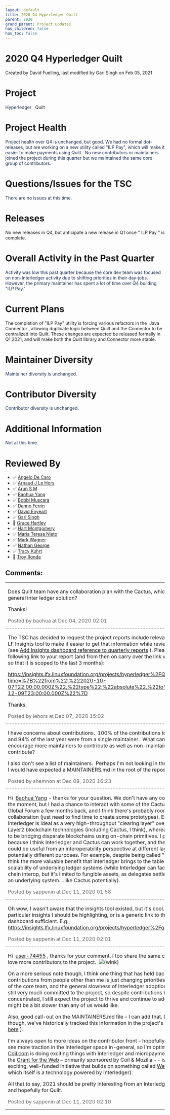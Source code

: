 ```yaml
---
layout: default
title: 2020 Q4 Hyperledger Quilt
parent: 2020
grand_parent: Project Updates
has_children: false
has_toc: false
---
```


# 2020 Q4 Hyperledger Quilt

Created by David Fuelling, last modified by Gari Singh on Feb 05, 2021

# Project

<span style="color: rgb(23,43,77);">Hyperledger   </span>
<a href="https://wiki.hyperledger.org/display/quilt/Hyperledger+Quilt" rel="nofollow" style="text-decoration: none;">Quilt</a>

# Project Health

<span style="color: rgb(23,43,77);">Project health over Q4 is unchanged,
but good. We had no formal dot-releases, but are working on a new
utility called "ILP Pay", which will make it easier to make payments
using Quilt.  </span> <span style="color: rgb(23,43,77);">No new
contributors or maintainers joined the project during this quarter but
we maintained the same core group of contributors. </span>

# Questions/Issues for the TSC

<span style="color: rgb(23,43,77);">There are no issues at this time.</span>

# Releases

No new releases in Q4, but anticipate a new release in Q1 once " <span class="inline-comment-marker" ref="c3dc57e7-93dc-4b2e-a50b-6af87cfe7163">ILP Pay </span>" is complete.

# Overall Activity in the Past Quarter

<span style="color: rgb(23,43,77);">Activity was low this past quarter
because the core dev team was focused on non-Interledger activity due to
shifting priorities in their day-jobs. However, the primary maintainer
has spent a lot of time over Q4 building "ILP Pay." </span>

# Current Plans

The completion of "ILP Pay" utility is forcing various refactors in the 
<a href="https://connector.interledger4j.dev/" class="external-link" rel="nofollow" style="text-decoration: none;">Java Connector</a> ,
allowing duplicate logic between Quilt and the Connector to be
centralized into Quilt. These changes are expected be released formally
in Q1 2021, and will make both the Quilt library and Connector more
stable.

# Maintainer Diversity

<span style="color: rgb(23,43,77);">Maintainer diversity is unchanged.</span>

# Contributor Diversity

<span style="color: rgb(23,43,77);">Contributor diversity is unchanged.</span>

# Additional Information

<span style="color: rgb(23,43,77);">Not at this time. </span>

# Reviewed By

-   ✅ <span class="placeholder-inline-tasks">
<a href="https://wiki.hyperledger.org/display/~angelo.decaro" class="confluence-userlink user-mention" data-username="angelo.decaro" data-linked-resource-id="16327529" data-linked-resource-version="1" data-linked-resource-type="userinfo" data-base-url="https://wiki.hyperledger.org">Angelo De Caro</a></span>
-   ✅ <span class="placeholder-inline-tasks">
<a href="https://wiki.hyperledger.org/display/~lehors" class="confluence-userlink user-mention" data-username="lehors" data-linked-resource-id="2394240" data-linked-resource-version="1" data-linked-resource-type="userinfo" data-base-url="https://wiki.hyperledger.org">Arnaud J Le Hors</a></span>
-   ✅ <span class="placeholder-inline-tasks">
<a href="https://wiki.hyperledger.org/display/~arsulegai" class="confluence-userlink user-mention" data-username="arsulegai" data-linked-resource-id="6427759" data-linked-resource-version="2" data-linked-resource-type="userinfo" data-base-url="https://wiki.hyperledger.org">Arun S M</a> </span>
-   ✅ <span class="placeholder-inline-tasks">
<a href="https://wiki.hyperledger.org/display/~baohua" class="confluence-userlink user-mention" data-username="baohua" data-linked-resource-id="2393082" data-linked-resource-version="2" data-linked-resource-type="userinfo" data-base-url="https://wiki.hyperledger.org">Baohua Yang</a> </span>
-   ✅ <span class="placeholder-inline-tasks">
<a href="https://wiki.hyperledger.org/display/~Bobbijn" class="confluence-userlink user-mention" data-username="Bobbijn" data-linked-resource-id="2393198" data-linked-resource-version="2" data-linked-resource-type="userinfo" data-base-url="https://wiki.hyperledger.org">Bobbi Muscara</a></span>
-   ✅ <span class="placeholder-inline-tasks">
<a href="https://wiki.hyperledger.org/display/~shemnon" class="confluence-userlink user-mention" data-username="shemnon" data-linked-resource-id="20022118" data-linked-resource-version="2" data-linked-resource-type="userinfo" data-base-url="https://wiki.hyperledger.org">Danno Ferrin</a></span>
-   ✅ <span class="placeholder-inline-tasks">
<a href="https://wiki.hyperledger.org/display/~denyeart" class="confluence-userlink user-mention" data-username="denyeart" data-linked-resource-id="2392864" data-linked-resource-version="1" data-linked-resource-type="userinfo" data-base-url="https://wiki.hyperledger.org">David Enyeart</a></span>
-   ✅ <span class="placeholder-inline-tasks">
<a href="https://wiki.hyperledger.org/display/~mastersingh24" class="confluence-userlink user-mention" data-username="mastersingh24" data-linked-resource-id="16321659" data-linked-resource-version="1" data-linked-resource-type="userinfo" data-base-url="https://wiki.hyperledger.org">Gari Singh</a> </span>
-   🔲 <span class="placeholder-inline-tasks">
<a href="https://wiki.hyperledger.org/display/~grace.hartley" class="confluence-userlink user-mention" data-username="grace.hartley" data-linked-resource-id="16324128" data-linked-resource-version="1" data-linked-resource-type="userinfo" data-base-url="https://wiki.hyperledger.org">Grace Hartley</a></span>
-   ✅ <span class="placeholder-inline-tasks">
<a href="https://wiki.hyperledger.org/display/~hartm" class="confluence-userlink user-mention" data-username="hartm" data-linked-resource-id="6422922" data-linked-resource-version="1" data-linked-resource-type="userinfo" data-base-url="https://wiki.hyperledger.org">Hart Montgomery</a></span>
-   ✅ <span class="placeholder-inline-tasks">
<a href="https://wiki.hyperledger.org/display/~mtng" class="confluence-userlink user-mention" data-username="mtng" data-linked-resource-id="24779370" data-linked-resource-version="1" data-linked-resource-type="userinfo" data-base-url="https://wiki.hyperledger.org">Maria Teresa Nieto</a></span>
-   ✅ <span class="placeholder-inline-tasks">
<a href="https://wiki.hyperledger.org/display/~mwagner" class="confluence-userlink user-mention" data-username="mwagner" data-linked-resource-id="5505170" data-linked-resource-version="1" data-linked-resource-type="userinfo" data-base-url="https://wiki.hyperledger.org">Mark Wagner</a> </span>
-   ✅ <span class="placeholder-inline-tasks">
<a href="https://wiki.hyperledger.org/display/~nage" class="confluence-userlink user-mention" data-username="nage" data-linked-resource-id="2393038" data-linked-resource-version="1" data-linked-resource-type="userinfo" data-base-url="https://wiki.hyperledger.org">Nathan George</a></span>
-   ✅ <span class="placeholder-inline-tasks">
<a href="https://wiki.hyperledger.org/display/~tkuhrt" class="confluence-userlink user-mention" data-username="tkuhrt" data-linked-resource-id="1180151" data-linked-resource-version="2" data-linked-resource-type="userinfo" data-base-url="https://wiki.hyperledger.org">Tracy Kuhrt</a> </span>
-   🔲 <span class="placeholder-inline-tasks">
<a href="https://wiki.hyperledger.org/display/~troyronda" class="confluence-userlink user-mention" data-username="troyronda" data-linked-resource-id="9110618" data-linked-resource-version="2" data-linked-resource-type="userinfo" data-base-url="https://wiki.hyperledger.org">Troy Ronda</a> </span>



## Comments:

<table data-border="0" width="100%">
<colgroup>
<col style="width: 100%" />
</colgroup>
<tbody>
<tr class="odd">
<td><span id="comment-41587703"></span>
<p>Does Quilt team have any collaboration plan with the Cactus, which
targets to a general inter ledger solution?</p>
<p>Thanks!</p>
<div class="smallfont" data-align="left" style="color: #666666; width: 98%; margin-bottom: 10px;">
 Posted by baohua at Dec
04, 2020 02:01 </div ></td>
</tr>
<tr class="even">
<td style="border-top: 1px dashed #666666"><span id="comment-41587923"></span>
<p>The TSC has decided to request the project reports include relevant
data from the LF Insights tool to make it easier to get that information
while reviewing reports (see <a href="https://wiki.hyperledger.org/display/TSC/Add+Insights+dashboard+reference+to+quarterly+reports" rel="nofollow">Add Insights dashboard reference to quarterly reports</a>
). Please add the following link to your report (and from then on carry
over the link with rolling dates so that it is scoped to the last 3
months):</p>
<p><a href="https://insights.lfx.linuxfoundation.org/projects/hyperledger%2FQuilt/dashboard?time=%7B%22from%22:%222020-10-07T22:00:00.000Z%22,%22type%22:%22absolute%22,%22to%22:%222020-12-09T23:00:00.000Z%22%7D" class="external-link" rel="nofollow">https://insights.lfx.linuxfoundation.org/projects/hyperledger%2FQuilt/dashboard?time=%7B%22from%22:%222020-10-07T22:00:00.000Z%22,%22type%22:%22absolute%22,%22to%22:%222020-12-09T23:00:00.000Z%22%7D</a></p>
<p>Thanks.</p>
<div class="smallfont" data-align="left" style="color: #666666; width: 98%; margin-bottom: 10px;">
Posted by lehors at Dec
07, 2020 15:02 </div ></td>
</tr>
<tr class="odd">
<td style="border-top: 1px dashed #666666"><span id="comment-41588238"></span>
<p>I have concerns about contributions.  100% of the contributions to
the last quarter and 94% of the last year were from a single
maintainer.  What can be done to encourage more maintainers to
contribute as well as non-maintainers to contribute?</p>
<p>I also don't see a list of maintainers.  Perhaps I'm not looking in
the right place, but I would have expected a MAINTAINERS.md in the root
of the repository</p>
<div class="smallfont" data-align="left" style="color: #666666; width: 98%; margin-bottom: 10px;">
Posted by shemnon at Dec 09, 2020 16:23 </div ></td>
</tr>
<tr class="even">
<td style="border-top: 1px dashed #666666"><span id="comment-41588474"></span>
<p>Hi  <a href="https://wiki.hyperledger.org/display/~baohua" class="confluence-userlink user-mention" data-username="baohua" data-linked-resource-id="2393082" data-linked-resource-version="2" data-linked-resource-type="userinfo" data-base-url="https://wiki.hyperledger.org">Baohua Yang</a> - thanks
for your question. We don't have any concrete plans at the moment, but I
had a chance to interact with some of the Cactus team at the HL Global
Forum a few months back, and I think there's probably room for
collaboration (just need to find time to create some prototypes).
Essentially, Interledger is ideal as a very high-throughput "clearing
layer" over Layer1 and Layer2 blockchain technologies (including Cactus,
I think), whereas Cactus seems to be bridging disparate blockchains
using on-chain primitives. I point that out because I think Interledger
and Cactus can work together, and their combination could be useful from
an interoperability perspective at different layers, and for potentially
different purposes. For example, despite being called "Interledger" I
think the more valuable benefit that Interledger brings to the table is
actually scalability of underlying ledger systems (while Interledger can
facilitate cross-chain interop, but it's limited to fungible assets, as
delegates settlement finality to an underlying system....like Cactus
potentially).</p>
<div class="smallfont" data-align="left" style="color: #666666; width: 98%; margin-bottom: 10px;">
Posted by sappenin at Dec 11, 2020 01:58 </div ></td>
</tr>
<tr class="odd">
<td style="border-top: 1px dashed #666666"><span id="comment-41588475"></span>
<p>Oh wow, I wasn't aware that the insights tool existed, but it's cool.
Are there particular insights I should be highlighting, or is a generic
link to the project's dashboard sufficient. E.g.,  <a href="https://insights.lfx.linuxfoundation.org/projects/hyperledger%2Fquilt/dashboard" class="external-link" rel="nofollow">https://insights.lfx.linuxfoundation.org/projects/hyperledger%2Fquilt/dashboard</a></p>
<div class="smallfont" data-align="left" style="color: #666666; width: 98%; margin-bottom: 10px;">
Posted by sappenin at Dec 11, 2020 02:01 </div ></td>
</tr>
<tr class="even">
<td style="border-top: 1px dashed #666666"><span id="comment-41588476"></span>
<p>Hi  <a href="https://wiki.hyperledger.org/display/~8a9ebdad74c3ca030175df13fdb500d7" class="confluence-userlink user-mention" data-username="8a9ebdad74c3ca030175df13fdb500d7" data-linked-resource-id="62239223" data-linked-resource-version="1" data-linked-resource-type="userinfo" data-base-url="https://wiki.hyperledger.org">user-74455</a> , thanks for
your comment. I too share the same concerns – would love more
contributors to the project.  <img src="emoticons/wink.svg" class="emoticon emoticon-wink" data-emoticon-name="wink" alt="(wink)" /></p>
<p>On a more serious note though, I think one thing that has held back
Quilt contributions from people other than me is just changing
priorities at the day-jobs of the core team, and the general slowness of
Interledger adoption. However, I'm still very much committed to the
project, so despite contributions being concentrated, I still expect the
project to thrive and continue to add value. It just might be a bit
slower than any of us would like.</p>
<p>Also, good call-out on the MAINTAINERS.md file – I can add that. In
the interim though, we've historically tracked this information in the
project's pom file (see <a href="https://github.com/hyperledger/quilt/blob/master/pom.xml#L60" class="external-link" rel="nofollow">here</a> ).</p>
<p>I'm always open to more ideas on the contributor front – hopefully in
2021 we'll see more traction in the Interledger space in-general, so I'm
optimistic (e.g., <a href="https://coil.com/" class="external-link" rel="nofollow">Coil.com</a> is doing exciting things with Interledger
and micropayments. Additionally, the <a href="https://www.grantfortheweb.org/" class="external-link" rel="nofollow">Grant for the Web</a> – primarily sponsored by Coil &amp;
Mozilla -- is another exciting, well-funded initiative that builds on
something called <a href="https://webmonetization.org/" class="external-link" rel="nofollow">Web Monetization</a> , which itself
is a technology powered by Interledger).</p>
<p>All that to say, 2021 should be pretty interesting from an
Interledger perspective, and hopefully for Quilt.</p>
<div class="smallfont" data-align="left" style="color: #666666; width: 98%; margin-bottom: 10px;">
Posted by sappenin at Dec 11, 2020 02:10 </div ></td>
</tr>
</tbody>
</table>




